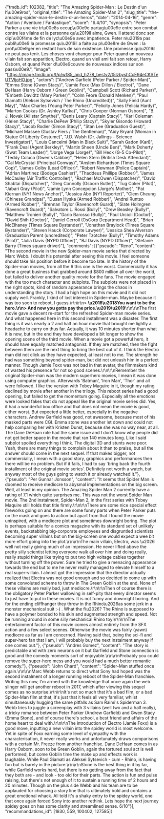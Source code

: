 {"tmdb_id": 102382, "title": "The Amazing Spider-Man : Le Destin d'un h\u00e9ros", "original_title": "The Amazing Spider-Man 2", "slug_title": "the-amazing-spider-man-le-destin-d-un-heros", "date": "2014-04-16", "genre": "Action / Aventure / Fantastique", "score": "6.4/10", "synopsis": "Peter Parker a une vie tr\u00e8s occup\u00e9e partag\u00e9e entre son combat contre les vilains et la personne qu\u2019il aime, Gwen. Il attend donc son dipl\u00f4me de fin de lyc\u00e9e avec impatience. Peter n\u2019a pas oubli\u00e9 la promesse qu\u2019il a faite au p\u00e8re de Gwen : la prot\u00e9ger en restant hors de son existence. Une promesse qu\u2019il ne peut pas tenir. Les choses vont changer pour Peter quand un nouveau vilain fait son apparition, Electro, quand un vieil ami fait son retour, Harry Osborn, et quand Peter d\u00e9couvre de nouveaux indices sur son pass\u00e9.", "image": "https://image.tmdb.org/t/p/w185_and_h278_bestv2/t5lzbyshCcE94eCKSTeUTVljoHO.jpg", "actors": ["Andrew Garfield (Peter Parker / Spider-Man)", "Emma Stone (Gwen Stacy)", "Jamie Foxx (Max Dillon / Electro)", "Dane DeHaan (Harry Osborn / Green Goblin)", "Campbell Scott (Richard Parker)", "Embeth Davidtz (Mary Parker)", "Colm Feore (Donald Menken)", "Paul Giamatti (Aleksei Sytsevich / The Rhino (Uncredited))", "Sally Field (Aunt May)", "Max Charles (Young Peter Parker)", "Felicity Jones (Felicia Hardy)", "Marton Csokas (Dr. Ashley Kafka)", "Chris Cooper (Norman Osborn)", "B. J. Novak (Allistar Smythe)", "Denis Leary (Captain Stacy)", "Kari Coleman (Helen Stacy)", "Charlie DePew (Philip Stacy)", "Skyler Gisondo (Howard Stacy)", "Jacob Rodier (Simon Stacy)", "Stan Lee (Graduation Guest)", "Michael Massee (Gustav Fiers / The Gentleman)", "Aidy Bryant (Woman in Statue Of Liberty Costume)", "J.D. Walsh (Dr. Jallings - Science Investigator)", "Louis Cancelmi (Man in Black Suit)", "Sarah Gadon (Kari)", "Frank Deal (Agent Berkley)", "Martin Sheen (Uncle Ben)", "Mark Doherty (Swat Team Leader)", "Jorge Vega (Jorge)", "Bill Heck (G-5 Co-Pilot)", "Teddy Coluca (Gwen's Cabbie)", "Helen Stern (British Desk Attendant)", "Cal McCrystal (Principal Conway)", "Anslem Richardson (Times Square Cop)", "James Colby (Lead Officer)", "Robert Newman (Police Captain)", "Adrian Martinez (Bodega Cashier)", "Thaddeus Phillips (Robber)", "James McCauley (Air Traffic Controller)", "Rachael McOwen (Dispatcher)", "David Shabtai (Dispatcher)", "Greg Connolly  (Osborn Butler)", "Tug Coker (Pilot)", "Jabari Gray (Pilot)", "Jamie Lynn Concepcion (Jorge's Mother)", "Pat Kiernan (NY1 News Anchor)", "Jessica Abo (NY1 Reporter)", "Clem Cheung (Chinese Grandpa)", "Dusan Hyska (Armed Robber)", "Andrei Runtso (Armed Robber)", "Brennan Taylor (Ravencroft Guard)", "Slate Holmgren (Ravencroft Guard)", "Salvatore L. Rossi (Bully)", "Drew Beasley (Bully)", "Matthew Tronieri (Bully)", "Dario Barosso (Bully)", "Paul Urcioli (Doctor)", "David Shih (Doctor)", "Daniel Gerroll (OsCorp Department Head)", "Brian McElhaney (Times Square Bystander)", "Jonathan Braylock (Times Square Bystander)", "Steven Hauck (Corporate Lawyer)", "Jessica Shea Alverson (Graduation Parent (uncredited))", "Peter Tzotchev (Bully)", "Timothy Adams (Pilot)", "Julia Davis (NYPD Officer)", "BJ Davis (NYPD Officer)", "Stefanie Barry (Times square driver)"], "comments": [{"pseudo": "Reno", "content": "The second movie in the new Spider-man movie series that directed by Marc Webb. I doubt his potential after seeing this movie. I feel someone should take his position before it become too late. In the history of the Spider-man movies, from all the 6 this one is the worst. Commercially it has done a great business that grabbed around $800 million all over the world, but failed to deliver another quality movie for the fans. The movie engaged with the too much character and subplots. The subplots were not placed in the right spots, kind of random appearance brings the chaos in understanding the story. I had a high hope on this movie and it did not supply well. Frankly, I kind of lost interest in Spider-man. Maybe because it was too soon to reboot, I guess.\r\n\r\n> **\u2018\u2018You want to be the hero.\r\n> And now you gotta pay the price.\u2019\u2019**\r\n\r\nThe first movie gave a decent re-start for the refreshed Spider-man movie series. And what happened here in this second installment was a disaster. The first thing is it was nearly a 2 and half an hour movie that brought me lightly a headache to carry on thus far. Actually, it was 10 minutes shorter than what it is now, but in the end they have developed a bit longer to show the opening scene of the third movie. When a movie got a powerful hero, it should have equally matched antagonist. If they are matched, then the fight between them are the next thing to bring the best out of it. I think the Electro man did not click as they have expected, at least not to me. The strength he had was something beyond spider-man, but did not unleash him in a perfect manner. Though Jamie Foxx was not bad in that avatar, the filmmakers kind of wasted his presence for not so good scenes.\r\n\r\nRemember the original Spider-man was the modern superhero movies, I mean it was done using computer graphics. Afterwards 'Batman', 'Iron Man', 'Thor' and all were followed. I like the version with Tobey Maguire in it, though my rating declined by movie after another in the trilogy. This reboot series had a good opening, but failed to get the momentum going. Especially all the emotions were looked fakes that do not appeal like the original movie series did. Yes, it had a wonderful box office and that does not mean the movie is good, either worst. But expected a little better, especially in the negative characters. Andrew Garfield was good, not awesome, because most of his masked parts were CGI. Emma stone was another let down and could not help comparing her with Kristen Dunst, because she was no way near, at all. The Dane DeHaan role had the same issue and I don't know why people did not get better space in the movie that ran 140 minutes long. Like I said subplot spoiled everything I think. The digital 3D and stunts were poor. Yeah, there are many things to complain about it than to praise, but all the answer should come in the next sequel. If that makes bigger, not commercially, I mean with a good story, graphics and performances then there will be no problem. But if it fails, I had to say 'bring back the fourth installment of the original movie series'. Definitely not worth a watch, but anyway most of the guys going to watch it or already watched it."}, {"pseudo": "Per Gunnar Jonsson", "content": "It seems that Spider Man is doomed to receive mediocre to abysmal implementations on the big screen. Well, at least in my opinion. The Amazing Spider Man 2 currently have a rating of 7.1 which quite surprises me. This was not the worst Spider Man movie. The 2nd instalment, Spider-Man 2, in the first series with Tobey Maquire still holds that title firmly.\r\n\r\nThere are some nice special effect fireworks going on and there are some funny parts when Peter Parker puts on the mask and goes to action but apart from that I found the movie uninspired, with a mediocre plot and sometimes downright boring. The plot is perhaps suitable for a comics magazine with its standard set of unlikely events, backstabbing big-corporate employees and disgruntled scientists becoming super villains but on the big-screen one would expect a wee bit more effort going into the plot.\r\n\r\nThe main villain, Electro, was \u2026 well not really giving much of an impression. He never lifted above the pretty silly scientist letting everyone walk all over him and doing really, really stupid things like trying to put two high voltage cables together without turning off the power. Sure he tried to give a menacing appearance towards the end but to me he never really managed to elevate himself to a real super-villain. I almost got the impression that the director actually realized that Electra was not good enough and so decided to come up with some convoluted scheme to throw in The Green Goblin at the end. None of these villains are really bad, just mediocre.\r\n\r\nThen of course there is the obligatory Peter Parker wallowing in self-pity that every director seems to just have to put in these movies. It is not funny and downright boring. And for the ending cliffhanger they throw in the Rhino\u2026as some jerk in a monster mechanical suit :-( . What the f\u2026? The Rhino is supposed to have a polymer bonded to his skin and augmented strength and speed. Not be running around in some silly mechanical Rhino toy!\r\n\r\nThe entertainment factor of this movie comes almost entirely from the SFX action and a few select scenes. Otherwise the movie was fairly (yawn) mediocre as far as I am concerned. Having said that, being the sci-fi and super-hero fan that I am, I will probably buy the next instalment anyway if one comes out."}, {"pseudo": "Andres Gomez", "content": "The story is predictable and with zero neurons on it but Garfield and Stone connection is good and the comedy moments sort of enjoyable.\r\n\r\nProbably you could remove the super-hero mess and you would  had a much better romantic comedy."}, {"pseudo": "John Chard", "content": "Spider-Man stuffed once again.\r\n\r\nMarc Webb returns to direct what Sony had hoped was the second instalment of a longer running reboot of the Spider-Man franchise. Writing this now, I'm armed with the knowledge that once again the web slinger will get another reboot in 2017, which after viewing this sequel comes as no surprise.\r\n\r\nIt's not so much that it's a bad film, or a bad Spider-Man film at that, it's just that it feels all very familiar, whilst simultaneously hugging the same pitfalls as Sam Raimi's Spiderman 3. Webb tries to juggle a screenplay with 3 villains (well two and a half really), a tricky romance between Peter Parker (Andrew Garfield) and Gwen Stacy (Emma Stone), and of course there's school, a best friend and affairs of the home heart to deal with.\r\n\r\nThe introduction of Electro (Jamie Foxx) is a good move, inputting a new villain into the spidey world is most welcome. Yet in spite of Foxx earning some level of sympathy with the characterisation, it never really works and unfortunately draws comparisons with a certain Mr. Freeze from another franchise. Dane DeHaan comes in as Harry Osborn, soon to be Green Goblin, again the tortured soul act is well performed, but come Goblin time the make up and effects work is laughable. While Paul Giamati as Aleksei Sytsevich - cum - Rhino, is having fun but is barely in the picture.\r\n\r\nStone is the best thing in it by far, while Garfield works hard, but there is no getting away from the fact that they both are - and look - too old for their parts. The action is fun and pulse raising, but there's not enough of it to sustain a running time of 2 hours and 20 minutes. Though on the plus side Webb and his team are to be applauded for choosing a story line that is ultimately bold and contains a great emotional whack. All told it's a shaky entry to the spidey world, one that once again forced Sony into another rethink. Lets hope the next journey spidey goes on has some clarity and streamlined sense. 6/10"}], "recommandations_id": [1930, 559, 100402, 127585]}